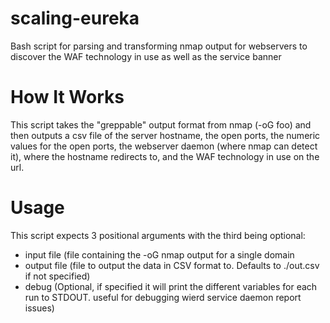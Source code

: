 # scaling-eureka
Bash script for parsing and transforming nmap output for webservers to discover the WAF technology in use as well as the service banner


# How It Works
This script takes the "greppable" output format from nmap (-oG foo) and then outputs a csv file of the server hostname, the open ports, the numeric values for the open ports, the webserver daemon (where nmap can detect it), where the hostname redirects to, and the WAF technology in use on the url.


# Usage
This script expects 3 positional arguments with the third being optional:
 - input file (file containing the -oG nmap output for a single domain
 - output file (file to output the data in CSV format to.  Defaults to ./out.csv if not specified)
 - debug (Optional, if specified it will print the different variables for each run to STDOUT. useful for debugging wierd service daemon report issues)

